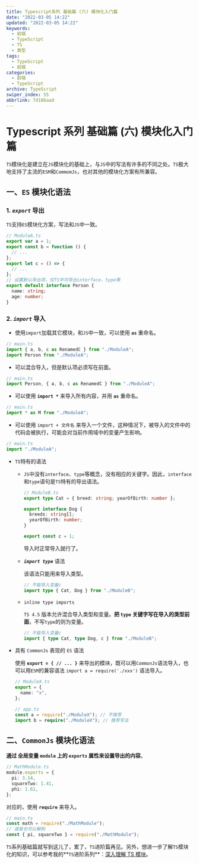 ```yaml
---
title: Typescript系列 基础篇 (六) 模块化入门篇
date: "2022-03-05 14:22"
updated: "2022-03-05 14:22"
keywords:
  - 前端
  - TypeScript
  - TS
  - 类型
tags:
  - TypeScript
  - 前端
categories:
  - 前端
  - TypeScript
archive: TypeScript
swiper_index: 55
abbrlink: 7d186aad
---
```


# Typescript 系列 基础篇 (六) 模块化入门篇

`TS`模块化是建立在`JS`模块化的基础上，与`JS`中的写法有许多的不同之处。`TS`极大地支持了主流的`ESM`和`CommomJs`，也对其他的模块化方案有所兼容。

## 一、`ES` 模块化语法

### 1. _`export`_ 导出

`TS`支持`ES`模块化方案，写法和`JS`中一致。

```typescript
// ModuleA.ts
export var a = 1;
export const b = function () {
  // ...
};
export let c = () => {
  // ...
};
// 设置默认导出项，仅TS中可导出interface、type等
export default interface Person {
  name: string;
  age: number;
}
```

### 2. _`import`_ 导入

- 使用`import`加载其它模块，和`JS`中一致，可以使用 **`as`** 重命名。

```typescript
// main.ts
import { a, b, c as RenamedC } from "./ModuleA";
import Person from "./ModuleA";
```

- 可以混合导入，但是默认项必须写在前面。

```typescript
// main.ts
import Person, { a, b, c as RenamedC } from "./ModuleA";
```

- 可以使用 **`import *`** 来导入所有内容，并用 **`as`** 重命名。

```typescript
// main.ts
import * as M from "./ModuleA";
```

- 可以使用 `import + 文件名` 来导入一个文件，这种情况下，被导入的文件中的代码会被执行，可能会对当前作用域中的变量产生影响。

```typescript
// main.ts
import "./ModuleA";
```

- `TS`特有的语法

  - `JS`中没有`interface`、`type`等概念，没有相应的关键字。因此，`interface`和`type`语句是`TS`特有的导出语法。

    ```typescript
    // ModuleB.ts
    export type Cat = { breed: string; yearOfBirth: number };

    export interface Dog {
      breeds: string[];
      yearOfBirth: number;
    }

    export const c = 1;
    ```

    导入时正常导入就行了。

  - **_`import type`_** 语法

    该语法只能用来导入类型。

    ```typescript
    // 不能导入变量c
    import type { Cat, Dog } from "./ModuleB";
    ```

  - `inline type imports`

    `TS 4.5` 版本允许混合导入类型和变量。**把 `type` 关键字写在导入的类型前面**，不写`type`的则为变量。

    ```typescript
    // 不能导入变量c
    import { type Cat, type Dog, c } from "./ModuleB";
    ```

- 具有 `CommonJs` 表现的 `ES` 语法

  使用 **`export = { // ... }`** 来导出的模块，既可以用`CommonJs`语法导入，也可以用`ESM`的兼容语法 `import a = require('./xxx')` 语法导入。

  ```typescript
  // ModuleX.ts
  export = {
    name: "x",
  };

  // app.ts
  const a = require("./ModuleX"); // 不推荐
  import b = require("./ModuleX"); // 推荐写法
  ```

## 二、`CommonJs` 模块化语法

**通过 全局变量 `module` 上的 `exports` 属性来设置导出的内容**。

```typescript
// MathModule.ts
module.exports = {
  pi: 3.14,
  squareTwo: 1.41,
  phi: 1.61,
};
```

对应的，使用 **`require`** 来导入。

```typescript
// main.ts
const math = require("./MathModule");
// 或者也可以解构
const { pi, squareTwo } = require("./MathModule");
```

`TS`系列基础篇就写到这儿了，累了，`TS`进阶篇再见。另外，想进一步了解`TS`模块化的知识，可以参考我的**`TS`进阶系列**：[深入理解 TS 模块](https://juejin.cn/post/7080089003113840670)。

